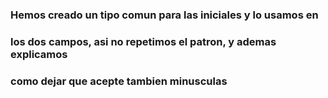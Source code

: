 ### Hemos creado un tipo comun para las iniciales y lo usamos en 
### los dos campos, asi no repetimos el patron, y ademas explicamos 
### como dejar que acepte tambien minusculas